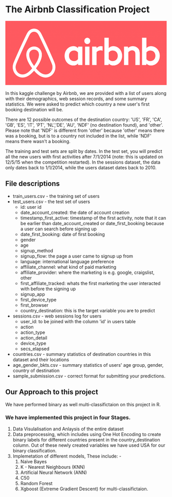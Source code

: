 # The Airbnb Classification Project

<p align = "center"><img width="600" img height="200" src=https://github.com/siddh30/The-Airbnb-Classification-Project/blob/master/logo.jpg> </p>

In this kaggle challenge by Airbnb, we are provided with  a list of users along with their demographics, web session records, and some summary statistics. We were asked to predict which country a new user's first booking destination will be. 

There are 12 possible outcomes of the destination country: 'US', 'FR', 'CA', 'GB', 'ES', 'IT', 'PT', 'NL','DE', 'AU', 'NDF' (no destination found), and 'other'. Please note that 'NDF' is different from 'other' because 'other' means there was a booking, but is to a country not included in the list, while 'NDF' means there wasn't a booking.

The training and test sets are split by dates. In the test set, you will predict all the new users with first activities after 7/1/2014 (note: this is updated on 12/5/15 when the competition restarted). In the sessions dataset, the data only dates back to 1/1/2014, while the users dataset dates back to 2010. 

## File descriptions

* train_users.csv - the training set of users
* test_users.csv - the test set of users
  * id: user id
  * date_account_created: the date of account creation
  * timestamp_first_active: timestamp of the first activity, note that it can be earlier than date_account_created or date_first_booking because a user can search before signing up
  * date_first_booking: date of first booking
  * gender
  * age
  * signup_method
  * signup_flow: the page a user came to signup up from
  * language: international language preference
  * affiliate_channel: what kind of paid marketing
  * affiliate_provider: where the marketing is e.g. google, craigslist, other
  * first_affiliate_tracked: whats the first marketing the user interacted with before the signing up
  * signup_app
  * first_device_type
  * first_browser
  * country_destination: this is the target variable you are to predict
* sessions.csv - web sessions log for users
  * user_id: to be joined with the column 'id' in users table
  * action
  * action_type
  * action_detail
  * device_type
  * secs_elapsed
* countries.csv - summary statistics of destination countries in this dataset and their locations
* age_gender_bkts.csv - summary statistics of users' age group, gender, country of destination
* sample_submission.csv - correct format for submitting your predictions.

## Our Approach to this project
We have performed binary as well multi-classifictaion on this project in R.
### We have implemented this project in four Stages.
1. Data Visulalisation and Anlaysis of the entire dataset
2. Data preprocessing, which includes using One Hot Encoding to create binary labels for different countries present in the country_destination column.
Out of these newly created variables we have used USA for our binary classification.
3. Implemetation of different models, These include: -
   1) Naive Bayes
   2) K - Nearest Neighbours (KNN)
   3) Artificial Neural Network (ANN)
   4) C50
   5) Random Forest
   6) Xgboost (Extreme Gradient Descent) for multi-classifictaion.
